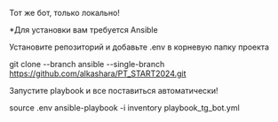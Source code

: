 Тот же бот, только локально!

*Для установки вам требуется Ansible

Установите репозиторий и добавьте .env в корневую папку проекта

 git clone --branch ansible --single-branch https://github.com/alkashara/PT_START2024.git

Запустите playbook и все поставиться автоматически!

source .env
ansible-playbook -i inventory playbook_tg_bot.yml
